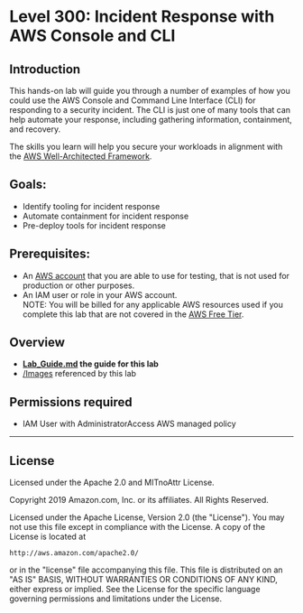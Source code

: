 ﻿# Level 300: Incident Response with AWS Console and CLI

## Introduction
This hands-on lab will guide you through a number of examples of how you could use the AWS Console and Command Line Interface (CLI) for responding to a security incident. The CLI is just one of many tools that can help automate your response, including gathering information, containment, and recovery.  

The skills you learn will help you secure your workloads in alignment with the [AWS Well-Architected Framework](https://aws.amazon.com/architecture/well-architected/).

## Goals:
* Identify tooling for incident response
* Automate containment for incident response
* Pre-deploy tools for incident response

## Prerequisites:
* An [AWS account](https://portal.aws.amazon.com/gp/aws/developer/registration/index.html) that you are able to use for testing, that is not used for production or other purposes.  
* An IAM user or role in your AWS account.  
NOTE: You will be billed for any applicable AWS resources used if you complete this lab that are not covered in the [AWS Free Tier](https://aws.amazon.com/free/).

## Overview
* **[Lab_Guide.md](Lab_Guide.md) the guide for this lab**
* [/Images](Images/) referenced by this lab

## Permissions required

- IAM User with AdministratorAccess AWS managed policy

***

## License
Licensed under the Apache 2.0 and MITnoAttr License. 

Copyright 2019 Amazon.com, Inc. or its affiliates. All Rights Reserved.

Licensed under the Apache License, Version 2.0 (the "License"). You may not use this file except in compliance with the License. A copy of the License is located at

    http://aws.amazon.com/apache2.0/

or in the "license" file accompanying this file. This file is distributed on an "AS IS" BASIS, WITHOUT WARRANTIES OR CONDITIONS OF ANY KIND, either express or implied. See the License for the specific language governing permissions and limitations under the License.


